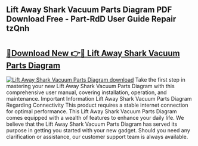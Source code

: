 ## Lift Away Shark Vacuum Parts Diagram PDF Download Free - Part-RdD User Guide Repair tzQnh

# <h2><a href="http://dfigq0.blite.top/?on=Lift+Away+Shark+Vacuum+Parts+Diagram">🔗Download New 👉🔴 Lift Away Shark Vacuum Parts Diagram</a></h2>

[![Lift Away Shark Vacuum Parts Diagram download](https://i.imgur.com/lujVjoI.png)](http://dfigq0.blite.top/?on=Lift+Away+Shark+Vacuum+Parts+Diagram)
Take the first step in mastering your new Lift Away Shark Vacuum Parts Diagram with this comprehensive user manual, covering installation, operation, and maintenance. Important Information Lift Away Shark Vacuum Parts Diagram Regarding Connectivity This product requires a stable internet connection for optimal performance. This Lift Away Shark Vacuum Parts Diagram comes equipped with a wealth of features to enhance your daily life. We believe that the Lift Away Shark Vacuum Parts Diagram has served its purpose in getting you started with your new gadget. Should you need any clarification or assistance, our customer support team is always available.
